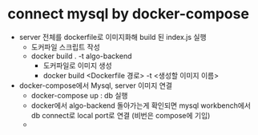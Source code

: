 # connect mysql by docker-compose
- server 전체를 dockerfile로 이미지화해 build 된 index.js 실행 
  - 도커파일 스크립트 작성
  - docker build . -t algo-backend
    - 도커파일로 이미지 생성
    - docker build <Dockerfile 경로> -t <생성할 이미지 이름>
- docker-compose에서 Mysql, server 이미지 연결
  - docker-compose up : db 실행
  - docker에서 algo-backend 돌아가는게 확인되면 mysql workbench에서 db connect로 local port로 연결 (비번은 compose에 기입)
  - 

